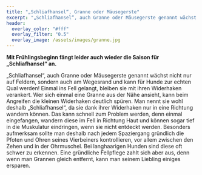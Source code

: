 ```yaml
---
title: "„Schliafhansel“, Granne oder Mäusegerste"
excerpt: "„Schliafhansel“, auch Granne oder Mäusegerste genannt wächst nicht nur auf Feldern, sondern auch am Wegesrand und kann für Hunde zur echten Qual werden! Einmal ins Fell gelangt, bleiben sie mit ihren Widerhaken verankert."
header:
  overlay_color: "#fff"
  overlay_filter: "0.5"
  overlay_image: /assets/images/granne.jpg
---
```


**Mit Frühlingsbeginn fängt leider auch wieder die Saison für „Schliafhansel“ an.**

„Schliafhansel“, auch Granne oder Mäusegerste genannt wächst nicht nur auf Feldern, sondern auch am Wegesrand und kann für Hunde zur echten Qual werden! Einmal ins Fell gelangt, bleiben sie mit ihren Widerhaken verankert. Wer sich einmal eine Granne aus der Nähe ansieht, kann beim Angreifen die kleinen Widerhaken deutlich spüren. Man nennt sie wohl deshalb „Schliafhansel“, da sie dank ihrer Widerhaken nur in eine Richtung wandern können. Das kann schnell zum Problem werden, denn einmal eingefangen, wandern diese im Fell in Richtung Haut und können sogar tief in die Muskulatur eindringen, wenn sie nicht entdeckt werden. Besonders aufmerksam sollte man deshalb nach jedem Spaziergang gründlich die Pfoten und Ohren seines Vierbeiners kontrollieren, vor allem zwischen den Zehen und in der Ohrmuschel. Bei langhaarigen Hunden sind diese oft schwer zu erkennen. Eine gründliche Fellpflege zahlt sich aber aus, denn wenn man Grannen gleich entfernt, kann man seinem Liebling einiges ersparen.